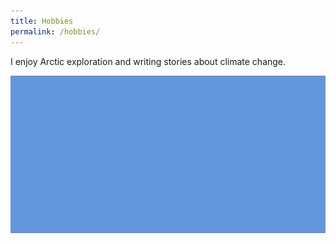 ```yaml
---
title: Hobbies
permalink: /hobbies/
---
```


I enjoy Arctic exploration and writing stories about climate change.

![Arctic scene](/assets/images/arctic-banner.jpg)